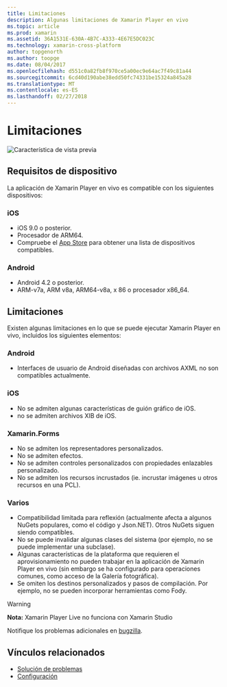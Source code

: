 ```yaml
---
title: Limitaciones
description: Algunas limitaciones de Xamarin Player en vivo
ms.topic: article
ms.prod: xamarin
ms.assetid: 36A1531E-630A-4B7C-A333-4E67E5DC023C
ms.technology: xamarin-cross-platform
author: topgenorth
ms.author: toopge
ms.date: 08/04/2017
ms.openlocfilehash: d551c0a82fb8f970ce5a00ec9e64ac7f49c81a44
ms.sourcegitcommit: 6cd40d190abe38edd50fc74331be15324a845a28
ms.translationtype: MT
ms.contentlocale: es-ES
ms.lasthandoff: 02/27/2018
---
```

# <a name="limitations"></a>Limitaciones

![Característica de vista previa](~/media/shared/preview.png)

## <a name="device-requirements"></a>Requisitos de dispositivo
La aplicación de Xamarin Player en vivo es compatible con los siguientes dispositivos:

### <a name="ios"></a>iOS
- iOS 9.0 o posterior.
- Procesador de ARM64.
- Compruebe el [App Store](https://itunes.apple.com/us/app/xamarin-live-player/id1228841832?mt=8) para obtener una lista de dispositivos compatibles.

### <a name="android"></a>Android
- Android 4.2 o posterior.
- ARM-v7a, ARM v8a, ARM64-v8a, x 86 o procesador x86_64.


## <a name="limitations"></a>Limitaciones

Existen algunas limitaciones en lo que se puede ejecutar Xamarin Player en vivo, incluidos los siguientes elementos:

### <a name="android"></a>Android
- Interfaces de usuario de Android diseñadas con archivos AXML no son compatibles actualmente.

### <a name="ios"></a>iOS
- No se admiten algunas características de guión gráfico de iOS.
- no se admiten archivos XIB de iOS.

### <a name="xamarinforms"></a>Xamarin.Forms
- No se admiten los representadores personalizados.
- No se admiten efectos.
- No se admiten controles personalizados con propiedades enlazables personalizado.
- No se admiten los recursos incrustados (ie. incrustar imágenes u otros recursos en una PCL).

### <a name="misc"></a>Varios
- Compatibilidad limitada para reflexión (actualmente afecta a algunos NuGets populares, como el código y Json.NET). Otros NuGets siguen siendo compatibles.
- No se puede invalidar algunas clases del sistema (por ejemplo, no se puede implementar una subclase).
- Algunas características de la plataforma que requieren el aprovisionamiento no pueden trabajar en la aplicación de Xamarin Player en vivo (sin embargo se ha configurado para operaciones comunes, como acceso de la Galería fotográfica).
- Se omiten los destinos personalizados y pasos de compilación. Por ejemplo, no se pueden incorporar herramientas como Fody.

> [!WARNING]
> **Nota:** Xamarin Player Live no funciona con Xamarin Studio

Notifique los problemas adicionales en [bugzilla](https://aka.ms/live-player-report-issue).


## <a name="related-links"></a>Vínculos relacionados

- [Solución de problemas](~/tools/live-player/troubleshooting.md)
- [Configuración](~/tools/live-player/install.md)
